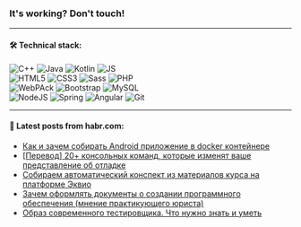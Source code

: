 ### It's working? Don't touch!

---

#### 🛠️ Technical stack:

![C++](https://img.shields.io/badge/C++-informational?logo=c%2B%2B&style=flat&logoColor=white&color=9C033A)
![Java](https://img.shields.io/badge/Java-informational?logo=java&style=flat&logoColor=white&color=007396)
![Kotlin](https://img.shields.io/badge/Kotlin-informational?logo=Kotlin&style=flat&logoColor=white&color=0095D5)
![JS](https://img.shields.io/badge/JS-informational?logo=javaScript&style=flat&logoColor=black&color=F7Df1E) <br>
![HTML5](https://img.shields.io/badge/HTML5-informational?logo=html5&style=flat&logoColor=white&color=E34F26)
![CSS3](https://img.shields.io/badge/CSS3-informational?logo=css3&style=flat&logoColor=white&color=157286)
![Sass](https://img.shields.io/badge/Saas-informational?logo=sass&style=flat&logoColor=white&color=hotpink)
![PHP](https://img.shields.io/badge/PHP-informational?logo=php&style=flat&logoColor=white&color=777BB4) <br>
![WebPAck](https://img.shields.io/badge/WebPack-informational?logo=webPack&style=flat&logoColor=white&color=FF6F00)
![Bootstrap](https://img.shields.io/badge/Bootstrap-informational?logo=Bootstrap&style=flat&logoColor=white&color=7952B3)
![MySQL](https://img.shields.io/badge/MySQL-informational?logo=MySQL&style=flat&logoColor=white&color=00f) <br>
![NodeJS](https://img.shields.io/badge/NodeJS-informational?logo=node.js&style=flat&logoColor=white&color=43853D)
![Spring](https://img.shields.io/badge/Spring-informational?logo=Spring&style=flat&logoColor=white&color=0A9EDC)
![Angular](https://img.shields.io/badge/Vue-informational?logo=vue.js&style=flat&logoColor=white&color=red)
![Git](https://img.shields.io/badge/Git-informational?logo=git&style=flat&logoColor=white&color=darkorange)

___

#### 💬 Latest posts from habr.com:

<!-- BLOG-POST-LIST:START -->
- [Как и зачем собирать Android приложение в docker контейнере](https://habr.com/ru/post/667006/?utm_source=habrahabr&utm_medium=rss&utm_campaign=667006)
- [[Перевод] 20+ консольных команд, которые изменят ваше представление об отладке](https://habr.com/ru/post/666972/?utm_source=habrahabr&utm_medium=rss&utm_campaign=666972)
- [Собираем автоматический конспект из материалов курса на платформе Эквио](https://habr.com/ru/post/664898/?utm_source=habrahabr&utm_medium=rss&utm_campaign=664898)
- [Зачем оформлять документы о создании программного обеспечения &lpar;мнение практикующего юриста&rpar;](https://habr.com/ru/post/666970/?utm_source=habrahabr&utm_medium=rss&utm_campaign=666970)
- [Образ современного тестировщика. Что нужно знать и уметь](https://habr.com/ru/post/666930/?utm_source=habrahabr&utm_medium=rss&utm_campaign=666930)
<!-- BLOG-POST-LIST:END -->
